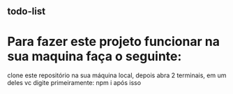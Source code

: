 ## todo-list
# Para fazer este projeto funcionar na sua maquina faça o seguinte:
clone este repositório na sua máquina local, depois abra 2 terminais, em um deles vc digite primeiramente: npm i      após isso 
